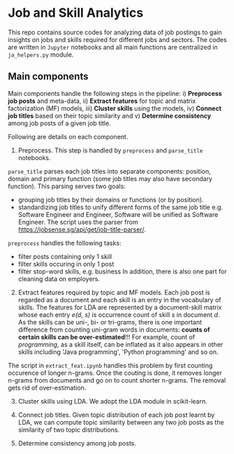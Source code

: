 # Job and Skill Analytics

This repo contains source codes for analyzing data of job postings to gain insights on jobs and skills required for different jobs and sectors. The codes are written in `Jupyter` notebooks and all main functions are centralized in `ja_helpers.py` module.

## Main components
Main components handle the following steps in the pipeline: i) __Preprocess job posts__ and meta-data, ii) __Extract features__ for topic and matrix factorization (MF) models, iii) __Cluster skills__ using the models, iv) __Connect job titles__ based on their topic similarity and v) __Determine consistency__ among job posts of a given job title.

Following are details on each component.

1. Preprocess. 
This step is handled by `preprocess` and `parse_title` notebooks.

`parse_title` parses each job titles into separate components: position, domain and primary function (some job titles may also have secondary function). This parsing serves two goals: 
  + grouping job titles by their domains or functions (or by position).
  + standardizing job titles to unify different forms of the same job title e.g. Software Engineer and Engineer, Software will be unified as Software Engineer.
The script uses the parser from https://jobsense.sg/api/get/job-title-parser/.

`preprocess` handles the following tasks:
  + filter posts containing only 1 skill
  + filter skills occuring in only 1 post
  + filter stop-word skills, e.g. business
In addition, there is also one part for cleaning data on employers.

2. Extract features required by topic and MF models.
Each job post is regarded as a document and each skill is an entry in the vocabulary of skills.
The features for LDA are represented by a document-skill matrix whose each entry _e(d, s)_ is occurrence count of skill _s_ in document _d_. As the skills can be uni-, bi- or tri-grams, there is one important difference from counting uni-gram words in documents: __counts of certain skills can be over-estimated__!!! For example, count of _programming_, as a skill itself, can be inflated as it also appears in other skills including 'Java programming', 'Python programming' and so on.

The script in `extract_feat.ipynb` handles this problem by first counting occurence of longer n-grams. Once the couting is done, it removes longer n-grams from documents and go on to count shorter n-grams. The removal gets rid of over-estimation.

3. Cluster skills using LDA.
We adopt the LDA module in scikit-learn.

4. Connect job titles.
Given topic distribution of each job post learnt by LDA, we can compute topic similarity between any two job posts as the similarity of two topic distributions.

5. Determine consistency among job posts.
